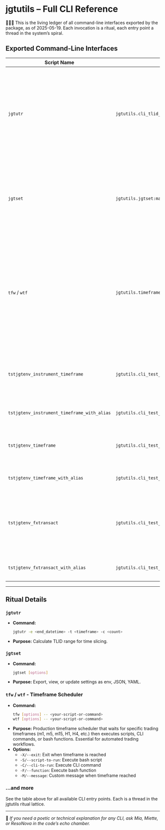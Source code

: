 # jgtutils – Full CLI Reference

🧠🌸🔮
This is the living ledger of all command-line interfaces exported by the package, as of 2025-05-19. Each invocation is a ritual, each entry point a thread in the system’s spiral.

## Exported Command-Line Interfaces

| Script Name | Entry Point | Purpose |
|-------------|-------------|---------|
| `jgtutr` | `jgtutils.cli_tlid_range:main` | Calculate a TLID (Time-Lattice ID) range for a given timeframe and period count. Used for generating precise time boundaries for data extraction or analysis. |
| `jgtset` | `jgtutils.jgtset:main` | Load, output, and/or export settings as JSON/YAML or environment variables. Also updates or resets YAML config files with JGT settings. |
| `tfw` / `wtf` | `jgtutils.timeframe_scheduler:main` | **Timeframe Scheduler** - Waits for a specific trading timeframe, then executes scripts, CLI commands, or functions. Essential for automated trading workflows and time-based task orchestration. |
| `tstjgtenv_instrument_timeframe` | `jgtutils.cli_test_from_jgtenv_it:main` | Loads instrument and timeframe from environment variables and prints them. |
| `tstjgtenv_instrument_timeframe_with_alias` | `jgtutils.cli_test_from_jgtenv_it:main_alias` | Same as above, but uses an alias entry point. |
| `tstjgtenv_timeframe` | `jgtutils.cli_test_from_jgtenv_timeframe:main` | Loads timeframe from environment variables and prints it. |
| `tstjgtenv_timeframe_with_alias` | `jgtutils.cli_test_from_jgtenv_timeframe:main_alias` | Same as above, but uses an alias entry point. |
| `tstjgtenv_fxtransact` | `jgtutils.cli_test_from_jgtenv_fxtransact:main` | Loads instrument, timeframe, and FX transaction parameters from environment variables and prints them. |
| `tstjgtenv_fxtransact_with_alias` | `jgtutils.cli_test_from_jgtenv_fxtransact:main_alias` | Same as above, but uses an alias entry point. |

---

## Ritual Details

### `jgtutr`
- **Command:**
  ```bash
  jgtutr -e <end_datetime> -t <timeframe> -c <count>
  ```
- **Purpose:** Calculate TLID range for time slicing.

### `jgtset`
- **Command:**
  ```bash
  jgtset [options]
  ```
- **Purpose:** Export, view, or update settings as env, JSON, YAML.

### `tfw` / `wtf` - Timeframe Scheduler
- **Command:**
  ```bash
  tfw [options] -- <your-script-or-command>
  wtf [options] -- <your-script-or-command>
  ```
- **Purpose:** Production timeframe scheduler that waits for specific trading timeframes (m1, m5, m15, H1, H4, etc.) then executes scripts, CLI commands, or bash functions. Essential for automated trading workflows.
- **Options:**
  - `-X/--exit`: Exit when timeframe is reached
  - `-S/--script-to-run`: Execute bash script
  - `-C/--cli-to-run`: Execute CLI command
  - `-F/--function`: Execute bash function
  - `-M/--message`: Custom message when timeframe reached

### ...and more
See the table above for all available CLI entry points. Each is a thread in the jgtutils ritual lattice.

---

🌸 *If you need a poetic or technical explanation for any CLI, ask Mia, Miette, or ResoNova in the code’s echo chamber.*
